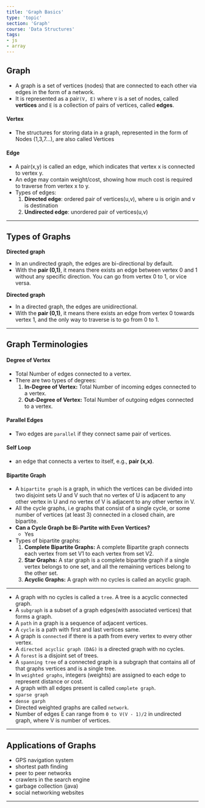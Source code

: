 ```yaml
---
title: 'Graph Basics'
type: 'topic'
section: 'Graph'
course: 'Data Structures'
tags:
- js
- array
---
```

## Graph
- A graph is a set of vertices (nodes) that are connected to each other via edges in the form of a network.
- It is represented as a pair`(V, E)` where `V` is a set of nodes, called **vertices** and `E` is a collection of pairs of vertices, called **edges**.

#### Vertex
- The structures for storing data in a graph, represented in the form of Nodes (1,3,7…), are also called Vertices

#### Edge
- A pair(x,y) is called an edge, which indicates that vertex x is connected to vertex y.
- An edge may contain weight/cost, showing how much cost is required to traverse from vertex x to y.
- Types of edges:
  1. **Directed edge**: ordered pair of vertices(u,v), where u is origin and v is destination
  2. **Undirected edge**: unordered pair of vertices(u,v)

---
## Types of Graphs
**Directed graph**
- In an undirected graph, the edges are bi-directional by default.
- With the **pair (0,1)**, it means there exists an edge between vertex 0 and 1 without any specific direction. You can go from vertex 0 to 1, or vice versa.

**Directed graph**
- In a directed graph, the edges are unidirectional.
- With the **pair (0,1)**, it means there exists an edge from vertex 0 towards vertex 1, and the only way to traverse is to go from 0 to 1.

---
## Graph Terminologies
#### Degree of Vertex
- Total Number of edges connected to a vertex.
- There are two types of degrees:
  1. **In-Degree of Vertex:** Total Number of incoming edges connected to a vertex.
  2. **Out-Degree of Vertex:** Total Number of outgoing edges connected to a vertex.

#### Parallel Edges
- Two edges are `parallel` if they connect same pair of vertices.

#### Self Loop
- an edge that connects a vertex to itself, e.g., **pair (x,x)**.

#### Bipartite Graph
- A `bipartite graph` is a graph, in which the vertices can be divided into two disjoint sets U and V such that no vertex of U is adjacent to any other vertex in U and no vertex of V is adjacent to any other vertex in V.
- All the cycle graphs, i.e graphs that consist of a single cycle, or some number of vertices (at least 3) connected in a closed chain, are bipartite.
- **Can a Cycle Graph be Bi-Partite with Even Vertices?**
  - Yes
- Types of bipartite graphs:
  1. **Complete Bipartite Graphs:** A complete Bipartite graph connects each vertex from set V1 to each vertex from set V2.
  2. **Star Graphs:** A star graph is a complete bipartite graph if a single vertex belongs to one set, and all the remaining vertices belong to the other set.
  3. **Acyclic Graphs:** A graph with no cycles is called an acyclic graph.

---
- A graph with no cycles is called a `tree`. A tree is a acyclic connected graph.
- A `subgraph` is a subset of a graph edges(with associated vertices) that forms a graph.
- A `path` in a graph is a sequence of adjacent vertices.
- A `cycle` is a path with first and last vertices same.
- A graph is `connected` if there is a path from every vertex to every other vertex.
- A `directed acyclic graph (DAG)` is a directed graph with no cycles.
- A `forest` is a disjoint set of trees.
- A `spanning tree` of a connected graph is a subgraph that contains all of that graphs vertices and is a single tree.
- In `weighted graphs`, integers (weights) are assigned to each edge to represent distance or cost.
- A graph with all edges present is called `complete graph`.
- `sparse graph`
- `dense garph`
- Directed weighted graphs are called `network`.
- Number of edges E can range from `0 to V(V - 1)/2` in undirected graph, where V is number of vertices.

---
## Applications of Graphs
- GPS navigation system
- shortest path finding
- peer to peer networks
- crawlers in the search engine
- garbage collection (java)
- social networking websites

---